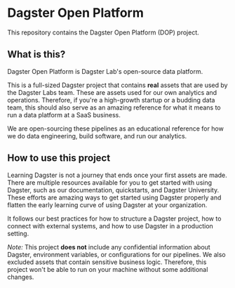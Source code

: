 # Dagster Open Platform

This repository contains the Dagster Open Platform (DOP) project.

## What is this?

Dagster Open Platform is Dagster Lab's open-source data platform.

This is a full-sized Dagster project that contains **real** assets that are used by the Dagster Labs team. These are assets used for our own analytics and operations. Therefore, if you're a high-growth startup or a budding data team, this should also serve as an amazing reference for what it means to run a data platform at a SaaS business.

We are open-sourcing these pipelines as an educational reference for how we do data engineering, build software, and run our analytics.

## How to use this project

Learning Dagster is not a journey that ends once your first assets are made. There are multiple resources available for you to get started with using Dagster, such as our documentation, quickstarts, and Dagster University. These efforts are amazing ways to get started using Dagster properly and flatten the early learning curve of using Dagster at your organization.

It follows our best practices for how to structure a Dagster project, how to connect with external systems, and how to use Dagster in a production setting.

*Note:* This project **does not** include any confidential information about Dagster, environment variables, or configurations for our pipelines. We also excluded assets that contain sensitive business logic. Therefore, this project won't be able to run on your machine without some additional changes.
